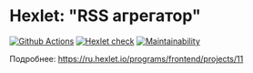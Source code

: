 # Hexlet: "RSS агрегатор"

[![Github Actions](../../workflows/Project%20CI/badge.svg)](../../actions?query=workflow%3A"Project+CI")
[![Hexlet check](../../workflows/hexlet-check/badge.svg)](../../actions?query=workflow%3Ahexlet-check)
[![Maintainability](https://api.codeclimate.com/v1/badges/5ba435bb9e0c7b8d1cf6/maintainability)](https://codeclimate.com/github/Melodyn/frontend-project-lvl3/maintainability)

Подробнее: https://ru.hexlet.io/programs/frontend/projects/11
